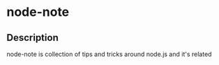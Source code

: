 # node-note

## Description

node-note is collection of tips and tricks around node.js and it's related

